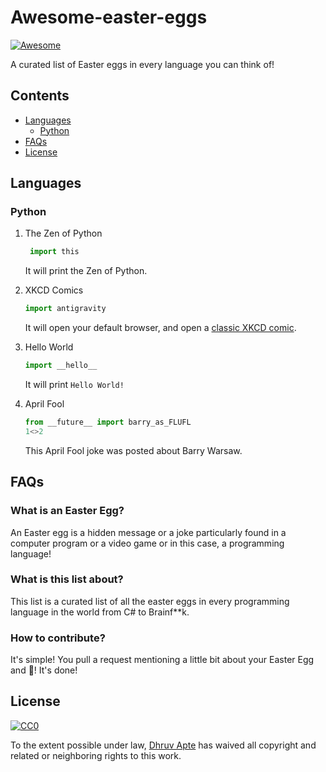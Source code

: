 # Awesome-easter-eggs

[![Awesome](https://awesome.re/badge.svg)](https://awesome.re)

A curated list of Easter eggs in every language you can think of!

## Contents

- [Languages](#languages)
  - [Python](#user-content-python)
- [FAQs](#faqs)
- [License](#license)

## Languages

### Python

1. The Zen of Python  
   ```python 
    import this
    ```
    It will print the Zen of Python.
    
 2. XKCD Comics
    ```python
    import antigravity
    ```
    It will open your default browser, and open a [classic XKCD comic](https://xkcd.com/).

3. Hello World
   ```python
   import __hello__
   ```
   It will print `Hello World!`

4. April Fool
   ```python
   from __future__ import barry_as_FLUFL
   1<>2
   ```
   This April Fool joke was posted about Barry Warsaw.
## FAQs

### What is an Easter Egg?

An Easter egg is a hidden message or a joke particularly found in a computer program or a video game or in this case, a programming 
language!

### What is this list about?

This list is a curated list of all the easter eggs in every programming language in the world from C# to Brainf**k.

### How to contribute?

It's simple! You pull a request mentioning a little bit about your Easter Egg and :tada:! It's done!

## License

[![CC0](http://i.creativecommons.org/p/zero/1.0/88x31.png)](http://creativecommons.org/publicdomain/zero/1.0/)

To the extent possible under law, [Dhruv Apte](http://github.com/the-ethan-hunt) has waived
all copyright and related or neighboring rights to this work.
